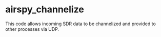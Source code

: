 # airspy_channelize
This code allows incoming SDR data to be channelized and provided to other processes via UDP. 
